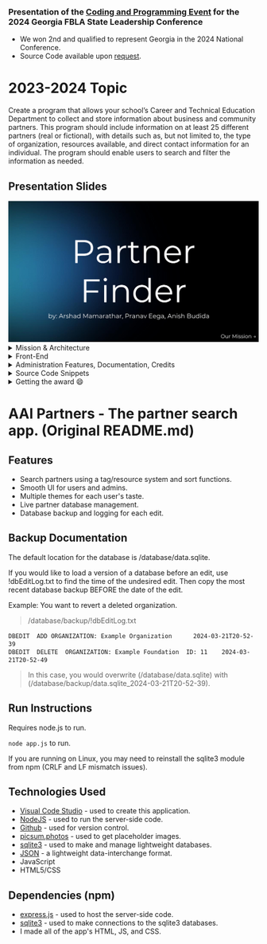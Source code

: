 ### Presentation of the [Coding and Programming Event](https://connect.fbla.org/headquarters/files/High%20School%20Competitive%20Events%20Resources/Individual%20Guidelines/Presentation%20Events/Coding--Programming.pdf) for the 2024 Georgia FBLA State Leadership Conference
*  We won 2nd and qualified to represent Georgia in the 2024 National Conference.
*  Source Code available upon [request](mailto:rafeekarshad@gmail.com).
  
# 2023-2024 Topic
Create a program that allows your school’s Career and Technical Education Department to
collect and store information about business and community partners. This program should
include information on at least 25 different partners (real or fictional), with details such as,
but not limited to, the type of organization, resources available, and direct contact
information for an individual. The program should enable users to search and filter the
information as needed.


## Presentation Slides
<img src="https://github.com/ArshadRM/FBLA-Coding-Programming-2024-Presentation/blob/main/presentation_images/images/1.png?raw=true" alt="intro-slide"/>

<details>
  <summary>Mission & Architecture</summary>
  <img src="https://github.com/ArshadRM/FBLA-Coding-Programming-2024-Presentation/blob/main/presentation_images/images/2.png?raw=true" alt="Our-Mission"/>
  <img src="https://github.com/ArshadRM/FBLA-Coding-Programming-2024-Presentation/blob/main/presentation_images/images/3.png?raw=true" alt="Architecture"/>
  <img src="https://github.com/ArshadRM/FBLA-Coding-Programming-2024-Presentation/blob/main/presentation_images/images/19.png?raw=true" alt="Tech Stack"/>
</details>

<details>
  <summary>Front-End</summary>
  <img src="https://github.com/ArshadRM/FBLA-Coding-Programming-2024-Presentation/blob/main/presentation_images/images/5.png?raw=true" alt="User Interface"/>
  <img src="https://github.com/ArshadRM/FBLA-Coding-Programming-2024-Presentation/blob/main/presentation_images/images/6.png?raw=true" alt="Themes"/>
  <img src="https://github.com/ArshadRM/FBLA-Coding-Programming-2024-Presentation/blob/main/presentation_images/images/7.png?raw=true" alt="Search Report"/>
  <img src="https://github.com/ArshadRM/FBLA-Coding-Programming-2024-Presentation/blob/main/presentation_images/images/8.png?raw=true" alt="Search Report (Cont.)"/>
  <img src="https://github.com/ArshadRM/FBLA-Coding-Programming-2024-Presentation/blob/main/presentation_images/images/9.png?raw=true" alt="Managing Partners"/>
</details>

<details>
  <summary>Administration Features, Documentation, Credits</summary>
  <img src="https://github.com/ArshadRM/FBLA-Coding-Programming-2024-Presentation/blob/main/presentation_images/images/11.png?raw=true" alt="Administration Features"/>
  <img src="https://github.com/ArshadRM/FBLA-Coding-Programming-2024-Presentation/blob/main/presentation_images/images/12.png?raw=true" alt="Data Storage"/>
  <img src="https://github.com/ArshadRM/FBLA-Coding-Programming-2024-Presentation/blob/main/presentation_images/images/13.png?raw=true" alt="Documentation and Credits"/>
</details>

<details>
  <summary>Source Code Snippets</summary>
  <img src="https://github.com/ArshadRM/FBLA-Coding-Programming-2024-Presentation/blob/main/presentation_images/images/15.png?raw=true" alt="Server Code Snippet"/>
  <img src="https://github.com/ArshadRM/FBLA-Coding-Programming-2024-Presentation/blob/main/presentation_images/images/16.png?raw=true" alt="Client Code Snippet 1"/>
  <img src="https://github.com/ArshadRM/FBLA-Coding-Programming-2024-Presentation/blob/main/presentation_images/images/20.png?raw=true" alt="Client Code Snippet 2"/>
</details>

<details>
  <summary>Getting the award 😄</summary>
  <img src="https://github.com/ArshadRM/FBLA-Coding-Programming-2024-Presentation/blob/main/presentation_images/winning.png?raw=true" alt="image-description"/>
  <img src="https://github.com/ArshadRM/FBLA-Coding-Programming-2024-Presentation/blob/main/presentation_images/images/18.png?raw=true" alt="Client Code Snippet 2"/>
</details>

# AAI Partners - The partner search app. (Original README.md)

## Features

*  Search partners using a tag/resource system and sort functions.
*  Smooth UI for users and admins.
*  Multiple themes for each user's taste.
*  Live partner database management.
*  Database backup and logging for each edit.

## Backup Documentation

The default location for the database is /database/data.sqlite.

If you would like to load a version of a database before an edit, use !dbEditLog.txt to find the time of the undesired edit. Then copy the most recent database backup BEFORE the date of the edit.

Example: You want to revert a deleted organization. 

> /database/backup/!dbEditLog.txt
```
DBEDIT	ADD	ORGANIZATION: Example Organization      2024-03-21T20-52-39
DBEDIT	DELETE	ORGANIZATION: Example Foundation  ID: 11    2024-03-21T20-52-49
```
> In this case, you would overwrite (/database/data.sqlite) with (/database/backup/data.sqlite_2024-03-21T20-52-39).


## Run Instructions

Requires node.js to run.

`node app.js` to run.

If you are running on Linux, you may need to reinstall the sqlite3 module from npm (CRLF and LF mismatch issues).

## Technologies Used

*   [Visual Code Studio](https://developer.android.com/studio/) - used to create this application.
*   [NodeJS](https://nodejs.org/en) - used to run the server-side code.
*   [Github](https://github.com/) - used for version control.
*   [picsum.photos](https://picsum.photos/) - used to get placeholder images.
*   [sqlite3](https://www.sqlite.org/index.html) - used to make and manage lightweight databases.
*   [JSON](https://www.json.org/json-en.html) - a lightweight data-interchange format.
*   JavaScript
*   HTML5/CSS

## Dependencies (npm)

*   [express.js](https://expressjs.com/) - used to host the server-side code.
*   [sqlite3](https://www.npmjs.com/package/sqlite3) - used to make connections to the sqlite3 databases.
*   I made all of the app's HTML, JS, and CSS.
